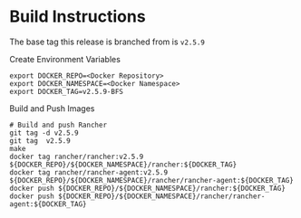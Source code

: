 # Build Instructions

The base tag this release is branched from is `v2.5.9`

Create Environment Variables

```
export DOCKER_REPO=<Docker Repository>
export DOCKER_NAMESPACE=<Docker Namespace>
export DOCKER_TAG=v2.5.9-BFS
```

Build and Push Images

```
# Build and push Rancher
git tag -d v2.5.9
git tag  v2.5.9
make
docker tag rancher/rancher:v2.5.9 ${DOCKER_REPO}/${DOCKER_NAMESPACE}/rancher:${DOCKER_TAG}
docker tag rancher/rancher-agent:v2.5.9 ${DOCKER_REPO}/${DOCKER_NAMESPACE}/rancher/rancher-agent:${DOCKER_TAG}
docker push ${DOCKER_REPO}/${DOCKER_NAMESPACE}/rancher:${DOCKER_TAG}
docker push ${DOCKER_REPO}/${DOCKER_NAMESPACE}/rancher/rancher-agent:${DOCKER_TAG}
```
